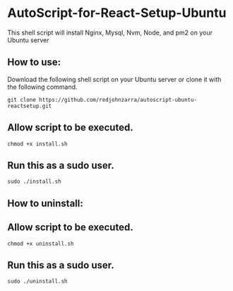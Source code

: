 AutoScript-for-React-Setup-Ubuntu
===========================

This shell script will install Nginx, Mysql, Nvm, Node, and pm2 on your Ubuntu server

How to use:
-----------

Download the following shell script on your Ubuntu server or clone it with the following command.
```
git clone https://github.com/redjohnzarra/autoscript-ubuntu-reactsetup.git
```
Allow script to be executed.
------------------------------
```
chmod +x install.sh
```
Run this as a sudo user.
-------------------------
```
sudo ./install.sh
```


How to uninstall:
-------------

Allow script to be executed.
------------------------------
```
chmod +x uninstall.sh
```
Run this as a sudo user.
-------------------------
```
sudo ./uninstall.sh
```
